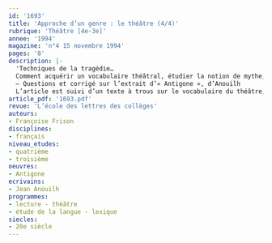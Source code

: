 ```yaml
---
id: '1693'
title: 'Approche d’un genre : le théâtre (4/4)'
rubrique: 'Théâtre [4e-3e]'
annee: '1994'
magazine: 'n°4 15 novembre 1994'
pages: '8'
description: |-
  'Techniques de la tragédie…
  Comment acquérir un vocabulaire théâtral, étudier la notion de mythe, approcher la culture théâtrale et la diversité des textes de la tragédie antique ou classique…
  – Questions et corrigé sur l’extrait d’« Antigone », d’Anouilh
  L’article est suivi d’un texte à trous sur le vocabulaire du théâtre, ainsi que d’une bibliographie.'
article_pdf: '1693.pdf'
revue: 'L’école des lettres des collèges'
auteurs:
- Françoise Frison
disciplines:
- français
niveau_etudes:
- quatrième
- troisième
oeuvres:
- Antigone
ecrivains:
- Jean Anouilh
programmes:
- lecture - théâtre
- étude de la langue - lexique
siecles:
- 20e siècle
---
```

